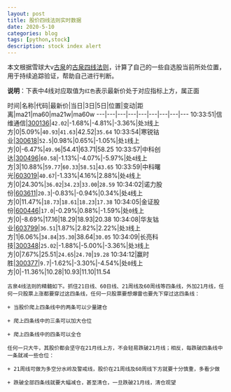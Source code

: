 ```yaml
---
layout: post
title: 股价四线法则实时数据
date: 2020-5-10
categories: blog
tags: [python,stock]
description: stock index alert
---
```



本文根据雪球大v[古泉](https://xueqiu.com/u/7148646888)的[古泉四线法则](https://xueqiu.com/7148646888/130498192)，计算了自己的一些自选股当前所处位置，用于持续追踪验证，帮助自己进行判断。

**说明**：下表中4线对应取值为`红色`表示最新价处于对应指标上方，属正面

时间|名称|代码|最新价|当日|3日|5日|位置|变动|距离|ma21|ma60|ma21w|ma60w
---|---|---|---|---|---|---|---|---
10:33:51|信维通信|[300136](https://xueqiu.com/S/SZ300136)|`42.02`|-1.68%|-4.81%|-3.36%|处`3`线上方|0|5.09%|`40.93`|`41.63`|42.52|`35.64`
10:33:54|寒锐钴业|[300618](https://xueqiu.com/S/SZ300618)|`52.5`|0.98%|0.65%|-1.05%|处`1`线上方|0|-6.47%|`49.96`|54.41|63.71|58.25
10:33:57|中科创达|[300496](https://xueqiu.com/S/SZ300496)|`60.58`|-1.13%|-4.07%|-5.97%|处`4`线上方|3|10.88%|`59.77`|`60.33`|`58.51`|`43.65`
10:33:59|中科曙光|[603019](https://xueqiu.com/S/SH603019)|`40.67`|-1.33%|4.16%|2.88%|处`4`线上方|0|24.30%|`36.02`|`34.23`|`33.00`|`28.59`
10:34:02|诺力股份|[603611](https://xueqiu.com/S/SH603611)|`20.3`|-0.83%|-0.94%|0.34%|处`4`线上方|0|11.47%|`18.73`|`18.61`|`18.23`|`17.38`
10:34:05|金证股份|[600446](https://xueqiu.com/S/SH600446)|`17.0`|-0.29%|0.88%|-1.59%|处`0`线上方|0|-8.69%|17.16|18.29|18.93|20.38
10:34:08|华友钴业|[603799](https://xueqiu.com/S/SH603799)|`36.51`|1.87%|2.82%|2.22%|处`3`线上方|1|6.06%|`34.84`|`35.30`|38.64|`30.05`
10:34:09|长亮科技|[300348](https://xueqiu.com/S/SZ300348)|`25.02`|-1.88%|-5.00%|-3.36%|处`3`线上方|0|7.67%|25.51|`24.65`|`24.70`|`19.28`
10:34:12|赢时胜|[300377](https://xueqiu.com/S/SZ300377)|`9.7`|-1.62%|-3.30%|-4.54%|处`0`线上方|0|-11.36%|10.28|10.93|11.10|11.54

```
古泉4线法则的精髓如下。抓住21日线、60日线、21周线及60周线等四条线，外加21月线，任何一只股票上涨都要穿过这四条线，任何一只股票要想爆雷也要先下穿过这四条线：

+ 当股价爬上四条线中的两条可以少量建仓

+ 爬上四条线中的三条可以加大仓位

+ 爬上四条线中的四条可以全仓

任何一只大牛，其股价都会坚守在21月线上方，不会轻易跌破21月线；相反，每跌破四条线中一条就减一些仓位：

+ 21周线可做为多空分水岭及警戒线，股价在21周线及60周线下方就要十分慎重，多看少做

+ 跌破全部四条线就要大幅减仓，甚至清仓，一旦跌破21月线，清仓观望
```